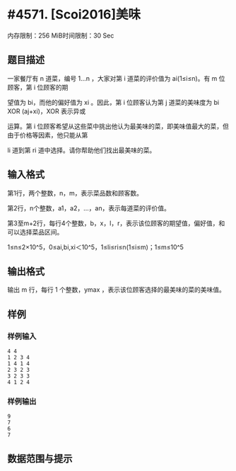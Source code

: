 # #4571. [Scoi2016]美味

内存限制：256 MiB时间限制：30 Sec

## 题目描述

一家餐厅有 n 道菜，编号 1...n ，大家对第 i 道菜的评价值为 ai(1&le;i&le;n)。有 m 位顾客，第 i 位顾客的期

望值为 bi，而他的偏好值为 xi 。因此，第 i 位顾客认为第 j 道菜的美味度为 bi XOR (aj+xi)，XOR 表示异或

运算。第 i 位顾客希望从这些菜中挑出他认为最美味的菜，即美味值最大的菜，但由于价格等因素，他只能从第 

li 道到第 ri 道中选择。请你帮助他们找出最美味的菜。

## 输入格式

第1行，两个整数，n，m，表示菜品数和顾客数。

第2行，n个整数，a1，a2，...，an，表示每道菜的评价值。

第3至m+2行，每行4个整数，b，x，l，r，表示该位顾客的期望值，偏好值，和可以选择菜品区间。

1&le;n&le;2&times;10^5，0&le;ai,bi,xi＜10^5，1&le;li&le;ri&le;n(1&le;i&le;m)；1&le;m&le;10^5

## 输出格式

 输出 m 行，每行 1 个整数，ymax ，表示该位顾客选择的最美味的菜的美味值。

## 样例

### 样例输入

    
    4 4 
    1 2 3 4 
    1 4 1 4 
    2 3 2 3 
    3 2 3 3 
    4 1 2 4
    

### 样例输出

    
    9 
    7 
    6 
    7
    

## 数据范围与提示
